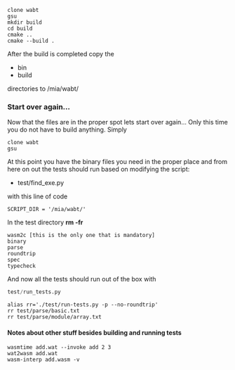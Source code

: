 
```
clone wabt
gsu
mkdir build
cd build
cmake ..
cmake --build .
```

After the build is completed copy the

  * bin
  * build

directories to /mia/wabt/

### Start over again...

Now that the files are in the proper spot lets start over again... Only this time you do not have to build anything.  Simply

```
clone wabt
gsu
```

At this point you have the binary files you need in the proper
place and from here on out the tests should run based on modifying the script:

 * test/find_exe.py

with this line of code

```
SCRIPT_DIR = '/mia/wabt/'
```

In the test directory **rm -fr**

```
wasm2c [this is the only one that is mandatory]
binary
parse
roundtrip
spec
typecheck
```

And now all the tests should run out of the box with

```python
test/run_tests.py
```

```
alias rr='./test/run-tests.py -p --no-roundtrip'
rr test/parse/basic.txt
rr test/parse/module/array.txt
```

#### Notes about other stuff besides building and running tests

```shell
wasmtime add.wat --invoke add 2 3
wat2wasm add.wat
wasm-interp add.wasm -v
```
